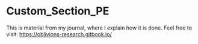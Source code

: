 # Custom_Section_PE 
This is material from my journal, where I explain how it is done. Feel free to visit: https://oblivions-research.gitbook.io/